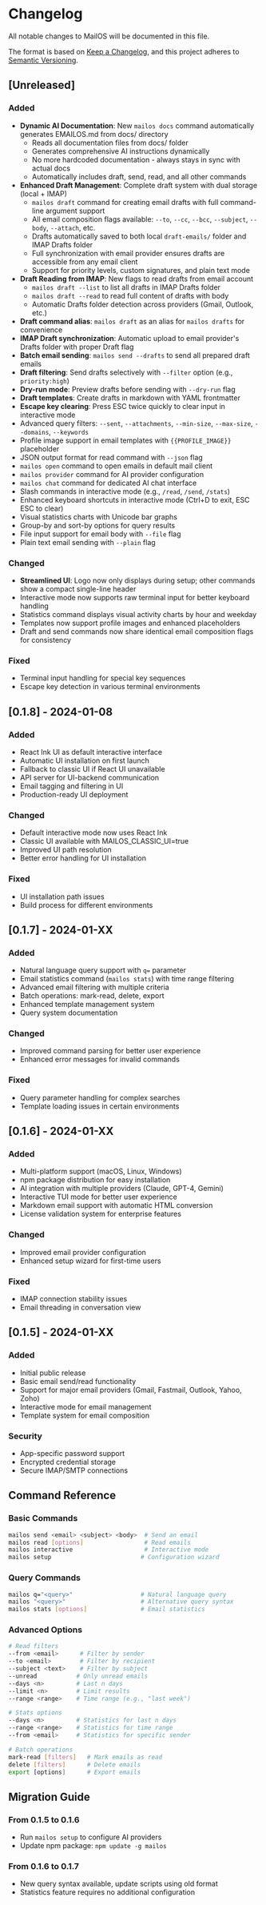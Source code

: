 # Changelog

All notable changes to MailOS will be documented in this file.

The format is based on [Keep a Changelog](https://keepachangelog.com/en/1.0.0/),
and this project adheres to [Semantic Versioning](https://semver.org/spec/v2.0.0.html).

## [Unreleased]

### Added
- **Dynamic AI Documentation**: New `mailos docs` command automatically generates EMAILOS.md from docs/ directory
  - Reads all documentation files from docs/ folder
  - Generates comprehensive AI instructions dynamically
  - No more hardcoded documentation - always stays in sync with actual docs
  - Automatically includes draft, send, read, and all other commands
- **Enhanced Draft Management**: Complete draft system with dual storage (local + IMAP)
  - `mailos draft` command for creating email drafts with full command-line argument support
  - All email composition flags available: `--to`, `--cc`, `--bcc`, `--subject`, `--body`, `--attach`, etc.
  - Drafts automatically saved to both local `draft-emails/` folder and IMAP Drafts folder
  - Full synchronization with email provider ensures drafts are accessible from any email client
  - Support for priority levels, custom signatures, and plain text mode
- **Draft Reading from IMAP**: New flags to read drafts from email account
  - `mailos draft --list` to list all drafts in IMAP Drafts folder
  - `mailos draft --read` to read full content of drafts with body
  - Automatic Drafts folder detection across providers (Gmail, Outlook, etc.)
- **Draft command alias**: `mailos draft` as an alias for `mailos drafts` for convenience
- **IMAP Draft synchronization**: Automatic upload to email provider's Drafts folder with proper Draft flag
- **Batch email sending**: `mailos send --drafts` to send all prepared draft emails
- **Draft filtering**: Send drafts selectively with `--filter` option (e.g., `priority:high`)
- **Dry-run mode**: Preview drafts before sending with `--dry-run` flag
- **Draft templates**: Create drafts in markdown with YAML frontmatter
- **Escape key clearing**: Press ESC twice quickly to clear input in interactive mode
- Advanced query filters: `--sent`, `--attachments`, `--min-size`, `--max-size`, `--domains`, `--keywords`
- Profile image support in email templates with `{{PROFILE_IMAGE}}` placeholder
- JSON output format for read command with `--json` flag
- `mailos open` command to open emails in default mail client
- `mailos provider` command for AI provider configuration
- `mailos chat` command for dedicated AI chat interface
- Slash commands in interactive mode (e.g., `/read`, `/send`, `/stats`)
- Enhanced keyboard shortcuts in interactive mode (Ctrl+D to exit, ESC ESC to clear)
- Visual statistics charts with Unicode bar graphs
- Group-by and sort-by options for query results
- File input support for email body with `--file` flag
- Plain text email sending with `--plain` flag

### Changed
- **Streamlined UI**: Logo now only displays during setup; other commands show a compact single-line header
- Interactive mode now supports raw terminal input for better keyboard handling
- Statistics command displays visual activity charts by hour and weekday
- Templates now support profile images and enhanced placeholders
- Draft and send commands now share identical email composition flags for consistency

### Fixed
- Terminal input handling for special key sequences
- Escape key detection in various terminal environments

## [0.1.8] - 2024-01-08

### Added
- React Ink UI as default interactive interface
- Automatic UI installation on first launch
- Fallback to classic UI if React UI unavailable
- API server for UI-backend communication
- Email tagging and filtering in UI
- Production-ready UI deployment

### Changed
- Default interactive mode now uses React Ink
- Classic UI available with MAILOS_CLASSIC_UI=true
- Improved UI path resolution
- Better error handling for UI installation

### Fixed
- UI installation path issues
- Build process for different environments

## [0.1.7] - 2024-01-XX

### Added
- Natural language query support with `q=` parameter
- Email statistics command (`mailos stats`) with time range filtering
- Advanced email filtering with multiple criteria
- Batch operations: mark-read, delete, export
- Enhanced template management system
- Query system documentation

### Changed
- Improved command parsing for better user experience
- Enhanced error messages for invalid commands

### Fixed
- Query parameter handling for complex searches
- Template loading issues in certain environments

## [0.1.6] - 2024-01-XX

### Added
- Multi-platform support (macOS, Linux, Windows)
- npm package distribution for easy installation
- AI integration with multiple providers (Claude, GPT-4, Gemini)
- Interactive TUI mode for better user experience
- Markdown email support with automatic HTML conversion
- License validation system for enterprise features

### Changed
- Improved email provider configuration
- Enhanced setup wizard for first-time users

### Fixed
- IMAP connection stability issues
- Email threading in conversation view

## [0.1.5] - 2024-01-XX

### Added
- Initial public release
- Basic email send/read functionality
- Support for major email providers (Gmail, Fastmail, Outlook, Yahoo, Zoho)
- Interactive mode for email management
- Template system for email composition

### Security
- App-specific password support
- Encrypted credential storage
- Secure IMAP/SMTP connections

## Command Reference

### Basic Commands
```bash
mailos send <email> <subject> <body>  # Send an email
mailos read [options]                 # Read emails
mailos interactive                    # Interactive mode
mailos setup                         # Configuration wizard
```

### Query Commands
```bash
mailos q="<query>"                   # Natural language query
mailos "<query>"                     # Alternative query syntax
mailos stats [options]               # Email statistics
```

### Advanced Options
```bash
# Read filters
--from <email>      # Filter by sender
--to <email>        # Filter by recipient
--subject <text>    # Filter by subject
--unread           # Only unread emails
--days <n>         # Last n days
--limit <n>        # Limit results
--range <range>    # Time range (e.g., "last week")

# Stats options
--days <n>         # Statistics for last n days
--range <range>    # Statistics for time range
--from <email>     # Statistics for specific sender

# Batch operations
mark-read [filters]   # Mark emails as read
delete [filters]      # Delete emails
export [options]      # Export emails
```

## Migration Guide

### From 0.1.5 to 0.1.6
- Run `mailos setup` to configure AI providers
- Update npm package: `npm update -g mailos`

### From 0.1.6 to 0.1.7
- New query syntax available, update scripts using old format
- Statistics feature requires no additional configuration